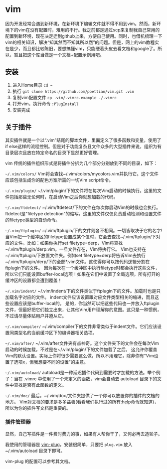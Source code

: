 vim
===============

因为开发经常会遇到新环境，在新环境下编辑文件就不得不用到vim。然而，新环境下的vim在没有配置时，难用的不行。我之前都是通过scp来复制我自己常用的配置到新环境，现在决定迁到github上来，方便自己使用。同时，也借机梳理一下vim的相关知识，解决“知其然而不知其所以然”的问题。但是，网上的vim教程实在是少，而且都比较陈旧，要想搞懂vim，只能硬着头皮去看文档和google了。所以，暂且把这个库当做是一个文档+配置示例用吧。

## 安装

1. 进入Home目录 `cd ~`
2. 执行 `git clone https://github.com/poettian/vim.git .vim`
3. 复制vim配置文件 `cp .vim/.vimrc.example ./.vimrc`
4. 打开vim，执行命令 `:PlugInstall`
5. 安装完成

## 关于插件

其实插件就是一个以“.vim”结尾的脚本文件，里面定义了很多函数和变量，使用了if else这样的流程控制。但是对于功能复杂且文件众多的大型插件来说，组织为有目录层次且放在特定命名的目录下显然更好管理。

vim 传统的插件组织形式是将插件分拆为几个部分分别放到不同的目录，如下：

`~/.vim/colors/`
Vim将会查找~/.vim/colors/mycolors.vim并执行它。这个文件应该包括生成你的配色方案所需的一切Vim script命令。

`~/.vim/plugin/`
~/.vim/plugin/下的文件将在每次Vim启动的时候执行。这里的文件包括那些无论何时，在启动Vim之后你就想加载的代码。

`~/.vim/ftdetect/`
~/.vim/ftdetect/下的文件在每次你启动Vim的时候也会执行。ftdetect是"filetype detection"的缩写。这里的文件仅仅负责启动检测和设置文件的filetype类型的自动命令。

`~/.vim/ftplugin/`
~/.vim/ftplugin/下的文件则各不相同。一切皆取决于它的名字!当Vim把一个缓冲区的filetype设置成某个值时，它会去查找~/.vim/ftplugin/下对应的文件。比如：如果你执行set filetype=derp，Vim将查找~/.vim/ftplugin/derp.vim。一旦文件存在，Vim将执行它。
Vim也支持在~/.vim/ftplugin/下放置文件夹。例如set filetype=derp将告诉Vim去执行~/.vim/ftplugin/derp/下的全部*.vim文件。这使得你可以按代码逻辑分割在ftplugin下的文件。
因为每次在一个缓冲区中执行filetype时都会执行这些文件，所以它们只能设置buffer-local选项！如果在它们中设置了全局选项，所有打开的缓冲区的设置都会遭到覆盖！

`~/.vim/indent/`
~/.vim/indent/下的文件类似于ftplugin下的文件。加载时也是只加载名字对应的文件。
indent文件应该设置跟对应文件类型相关的缩进，而且这些设置应该是buffer-local的。
是的，你当然可以把这些代码也一并放入ftplugin文件，但最好把它们独立出来，让其他Vim用户理解你的意图。这只是一种惯例，不过请尽量体贴用户并遵从它。

`~/.vim/compiler/`
~/.vim/compiler下的文件非常类似于indent文件。它们应该设置同类型名的当前缓冲区下的编译器相关选项。

`~/.vim/after/`
~/.vim/after文件夹有点神奇。这个文件夹下的文件会在每次Vim启动的时候加载，不过是在~/.vim/plugin/下的文件加载了之后。
这允许你覆盖Vim的默认设置。实际上你将很少需要这么做，所以不用理它，除非你有"Vim设置了选项x，但我想要不同的设置"的主意。

`~/.vim/autoload/`
autoload是一种延迟插件代码到需要时才加载的方法。举个例子：当在 .vimrc 中使用了一个未定义的函数，vim会自动去 autoload 目录下的文件中查找是否有此函数的定义。
 
`~/.vim/doc/`
最后，~/.vim/doc/文件夹提供了一个你可以放置你的插件的文档的地方。 Vim对文档的要求是多多益善(看看我们执行过的所有:help命令就知道)，所以为你的插件写文档是重要的。

### 插件管理器

显然，自己写插件是一件费时费力的事，如果有人帮你干了，又何必再去造轮子。

我使用的管理器是 [vim-plug](https://github.com/junegunn/vim-plug)，安装很简单，只要把 `plug.vim` 放入 ~/.vim/autoload 目录下即可。

vim-plug 的配置可以参考其文档。
